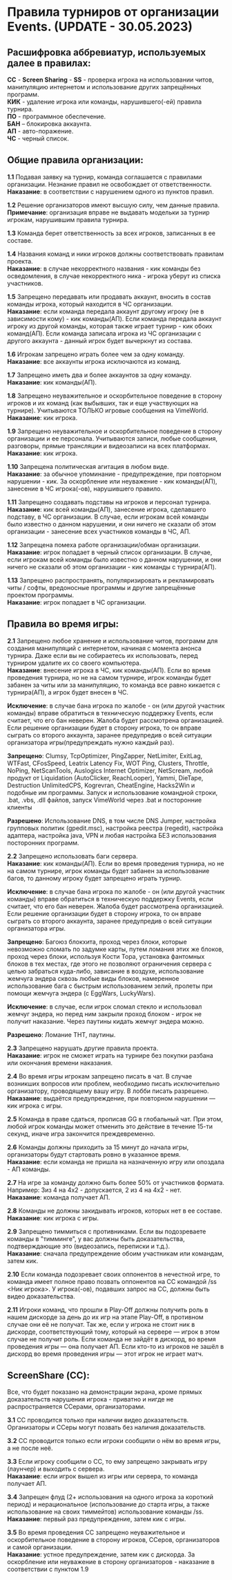 # Правила турниров от организации Events. (UPDATE - 30.05.2023)
## Расшифровка аббревиатур, используемых далее в правилах:

**СС** - **Screen Sharing** - **SS** - проверка игрока на использовании читов, манипуляцию интернетом и использование других запрещённых программ.  
**КИК** - удаление игрока или команды, нарушившего(-ей) правила турнира.  
**ПО** - программное обеспечение.  
**БАН** – блокировка аккаунта.  
**АП** - авто-поражение.  
**ЧС** - черный список.  

## Общие правила организации:

**1.1** Подавая заявку на турнир, команда соглашается с правилами организации. Незнание правил не освобождает от ответственности.  
**Наказание**: в соответствии с нарушением одного из пунктов правил.

**1.2** Решение организаторов имеют высшую силу, чем данные правила.  
**Примечание**: организация вправе не выдавать модельки за турнир игрокам, нарушившим правила турнира.

**1.3** Команда берет ответственность за всех игроков, записанных в ее составе.

**1.4** Названия команд и ники игроков должны соответствовать правилам проекта.  
**Наказание**: в случае некорректного названия - кик команды без осведомления, в случае некорректного ника - игрока уберут из списка участников.

**1.5** Запрещено передавать или продавать аккаунт, вносить в состав команды игрока, который находится в ЧС организации.  
**Наказание**: если команда передала аккаунт другому игроку (не в зависимости кому) - кик команды(АП). Если команда передала аккаунт игроку из другой команды, которая также играет турнир - кик обоих команд(АП). Если команда записала игрока из ЧС организации с другого аккаунта - данный игрок будет вычеркнут из состава.

**1.6** Игрокам запрещено играть более чем за одну команду.  
**Наказание**: все аккаунты игрока исключаются из команд.

**1.7** Запрещено иметь два и более аккаунтов за одну команду.  
**Наказание**: кик команды(АП).

**1.8** Запрещено неуважительное и оскорбительное поведение в сторону игроков и их команд (как выбывших, так и еще участвующих на турнире). Учитываются ТОЛЬКО игровые сообщения на VimeWorld.  
**Наказание**: кик игрока.

**1.9** Запрещено неуважительное и оскорбительное поведение в сторону организации и ее персонала. Учитываются записи, любые сообщения, разговоры, прямые трансляции и видеозаписи на всех платформах.  
**Наказание**: кик игрока.

**1.10** Запрещена политическая агитация в любом виде.  
**Наказание**: за обычное упоминание - предупреждение, при повторном нарушении - кик. За оскорбление или неуважение - кик команды(АП), занесение в ЧС игрока(-ов), нарушившего правило.

**1.11** Запрещено создавать подставы на игроков и персонал турнира.  
**Наказание**: кик всей команды(АП), занесение игрока, сделавшего подставу, в ЧС организации. В случае, если игрокам всей команды было известно о данном нарушении, и они ничего не сказали об этом организации - занесение всех участников команды в ЧС, АП.

**1.12** Запрещена помеха работе организации/обман организации.  
**Наказание**: игрок попадает в черный список организации. В случае, если игрокам всей команды было известно о данном нарушении, и они ничего не сказали об этом организации - кик команды с турнира(АП).

**1.13** Запрещено распространять, популяризировать и рекламировать читы / софты, вредоносные программы и другие запрещённые проектом программы.  
**Наказание**: игрок попадает в ЧС организации.

## Правила во время игры:

**2.1** Запрещено любое хранение и использование читов, программ для создания манипуляций с интернетом, начиная с момента анонса турнира. Даже если вы не собираетесь их использовать, перед турниром удалите их со своего компьютера.  
**Наказание**: внесение игрока в ЧС, кик команды(АП). Если во время проведения турнира, но не на самом турнире, игрок команды будет забанен за читы или за манипуляцию, то команда все равно кикается с турнира(АП), а игрок будет внесен в ЧС.

**Исключение**: в случае бана игрока по жалобе - он (или другой участник команды) вправе обратиться в техническую поддержку Events, если считает, что его бан неверен. Жалоба будет рассмотрена организацией. Если решение организации будет в сторону игрока, то он вправе сыграть со второго аккаунта, заранее предупредив о всей ситуации организатора игры(предупреждать нужно каждый раз).

**Запрещено**:
Clumsy, TcpOptimizer, PingZapper, NetLimiter, ExitLag, WTFast, CFosSpeed, Leatrix Latency Fix, WOT Ping, Clusters, Throttle, NoPing, NetScanTools, Auslogics Internet Optimizer, NetScream, любой продукт от Liquidation (AutoClicker, ReachLooper), Yammi, DieTape, Destruction UnlimitedCPS, Kogrevran, CheatEngine, Hacks2Win и подобные им программы. Запуск и использование командной строки, .bat, .vbs, .dll файлов, запуск VimeWorld через .bat и посторонние клиенты

**Разрешено**:
Использование DNS, в том числе DNS Jumper, настройка групповых политик (gpedit.msc), настройка реестра (regedit), настройка адаптера, настройка java, VPN и любая настройка БЕЗ использования посторонних программ.

**2.2** Запрещено использовать баги сервера.  
**Наказание**: кик команды(АП). Если во время проведения турнира, но не на самом турнире, игрок команды будет забанен за использование багов, то данному игроку будет запрещено играть турнир.

**Исключение**: в случае бана игрока по жалобе - он (или другой участник команды) вправе обратиться в техническую поддержку Events, если считает, что его бан неверен. Жалоба будет рассмотрена организацией. Если решение организации будет в сторону игрока, то он вправе сыграть со второго аккаунта, заранее предупредив о всей ситуации организатора игры.

**Запрещено**:
Багоюз блокхита, проход через блоки, которые невозможно сломать по задумке карты, путем ломания этих же блоков, проход через блоки, используя Кости Тора, установка фантомных блоков в тех местах, где этого не позволяют ограничения сервера с целью забраться куда-либо, зависание в воздухе, использование жемчуга эндера сквозь любые виды блоков, намеренное использование бага с быстрым использованием зелий, пролеты при помощи жемчуга эндера (с EggWars, LuckyWars).

**Исключение**: в случае, если игрок сломал стекло и использовал жемчуг эндера, но перед ним закрыли проход блоком - игрок не получит наказание. Через паутины кидать жемчуг эндера можно.

**Разрешено**:
Ломание ТНТ, паутины.

**2.3** Запрещено нарушать другие правила проекта.  
**Наказание**: игрок не сможет играть на турнире без покупки разбана или окончания времени наказания.

**2.4** Во время игры игрокам запрещено писать в чат. В случае возникших вопросов или проблем, необходимо писать исключительно организатору, проводящему вашу игру. В лобби писать разрешено.  
**Наказание**: выдаётся предупреждение, при повторном нарушении — кик игрока с игры.

**2.5** Команда в праве сдаться, прописав GG в глобальный чат. При этом, любой игрок команды может отменить это действие в течение 15-ти секунд, иначе игра закончится преждевременно.

**2.6** Команды должны приходить за 15 минут до начала игры, организаторы будут стартовать ровно в указанное время.  
**Наказание**: если команда не пришла на назначенную игру или опоздала - АП команды.

**2.7** На игре за команду должно быть более 50% от участников формата. Например: 3из 4 на 4x2 - допускается, 2 из 4 на 4x2 - нет.  
**Наказание**: команда получает АП.

**2.8** Команды не должны закидывать игроков, которых нет в ее составе.  
**Наказание**: кик игрока с игры.

**2.9** Запрещено тиммиться с противниками. Если вы подозреваете команды в "тимминге", у вас должны быть доказательства, подтверждающие это (видеозапись, переписки и т.д.).  
**Наказание**: сначала предупреждение обоим участникам или командам, затем кик.

**2.10** Если команда подозревает своих оппонентов в нечестной игре, то команда имеет полное право позвать оппонентов на СС командой /ss <Ник игрока>. У игрока(-ов), подавших запрос на СС, должны быть видео доказательства.

**2.11** Игроки команд, что прошли в Play-Off должны получить роль в нашем дискорде за день до их игр на этапе Play-Off, в противном случае они её не получат. Так же, если у игрока не стоит ник в дискорде, соответствующий тому, который на сервере — игрок в этом случае не получит роль. Если команда не зайдёт в дискорд, во время проведения игры — она получает АП. Если кто-то из игроков не зашёл в дискорд во время проведения игры — этот игрок не играет матч.

## ScreenShare (СС):

Все, что будет показано на демонстрации экрана, кроме прямых доказательств нарушения игрока - приватно и нигде не распространяется ССерами, организаторами.

**3.1** СС проводится только при наличии видео доказательств. Организаторы и ССеры могут позвать без наличия доказательств.

**3.2** СС проводится только если игроки сообщили о нём во время игры, а не после неё.

**3.3** Если игроку сообщили о СС, то ему запрещено закрывать игру (лаунчер) и выходить с сервера.  
**Наказание**: если игрок вышел из игры или сервера, то команда получает АП.

**3.4** Запрещен флуд (2+ использования на одного игрока за короткий период) и нерациональное (использование до старта игры, а также использование на своих тиммейтов) использование команды /ss.  
**Наказание**: первый раз предупреждение, затем кик с игры.

**3.5** Во время проведения СС запрещено неуважительное и оскорбительное поведение в сторону игроков, ССеров, организаторов и самой организации.  
**Наказание**: устное предупреждение, затем кик с дискорда. За оскорбление или неуважение в сторону организаторов - наказание в соответствии с пунктом 1.9
